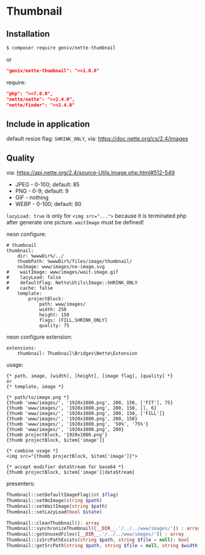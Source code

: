 Thumbnail
=========

Installation
------------

```sh
$ composer require geniv/nette-thumbnail
```
or
```json
"geniv/nette-thumbnail": ">=1.0.0"
```

require:
```json
"php": ">=7.0.0",
"nette/nette": ">=2.4.0",
"nette/finder": ">=2.4.0"
```

Include in application
----------------------

default resize flag: `SHRINK_ONLY`, via: https://doc.nette.org/cs/2.4/images

Quality
-------
via: https://api.nette.org/2.4/source-Utils.Image.php.html#512-549
- JPEG - 0-100; default: 85
- PNG - 0-9; default: 9
- GIF - nothing
- WEBP - 0-100; default: 80

`lazyLoad: true` is only for `<img src="...">` because it is terminated php after generate one picture. `waitImage` must be defined!

neon configure:
```neon
# thumbnail
thumbnail:
    dir: %wwwDir%/../
    thumbPath: %wwwDir%/files/image/thumbnail/
    noImage: www/images/no-image.svg
#    waitImage: www/images/wait-image.gif
#    lazyLoad: false
#    defaultFlag: Nette\Utils\Image::SHRINK_ONLY
#    cache: false
    template:
        projectBlock:
            path: www/images/
            width: 250
            height: 150
            flags: [FILL,SHRINK_ONLY]
            quality: 75
```

neon configure extension:
```neon
extensions:
    thumbnail: Thumbnail\Bridges\Nette\Extension
```

usage:
```latte
{* path, image, [width], [height], [image flag], [quality] *}
or
{* template, image *}

{* path/to/image.png *}
{thumb 'www/images/', '1920x1080.png', 200, 150, ['FIT'], 75}
{thumb 'www/images/', '1920x1080.png', 200, 150, [], 6}
{thumb 'www/images/', '1920x1080.png', 200, 150, ['FILL']}
{thumb 'www/images/', '1920x1080.png', 200, 150}
{thumb 'www/images/', '1920x1080.png', '50%', '75%'}
{thumb 'www/images/', '1920x1080.png', 200}
{thumb projectBlock, '1920x1080.png'}
{thumb projectBlock, $item['image']}

{* combine usage *}
<img src="{thumb projectBlock, $item['image']}">

{* accept modifier dataStream for base64 *}
{thumb projectBlock, $item['image']|dataStream}
```

presenters:
```php
Thumbnail::setDefaultImageFlag(int $flag)
Thumbnail::setNoImage(string $path)
Thumbnail::setWaitImage(string $path)
Thumbnail::setLazyLoad(bool $state)

Thumbnail::cleanThumbnail(): array
Thumbnail::synchronizeThumbnail([__DIR__.'/../../www/images/']) : array
Thumbnail::getUnusedFiles([__DIR__.'/../../www/images/']) : array
Thumbnail::isSrcPathExists(string $path, string $file = null): bool
Thumbnail::getSrcPath(string $path, string $file = null, string $width = null, string $height = null, array $flags = [], int $quality = null): string
```

